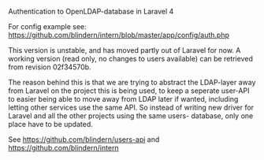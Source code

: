 Authentication to OpenLDAP-database in Laravel 4

For config example see:
https://github.com/blindern/intern/blob/master/app/config/auth.php

This version is unstable, and has moved partly out of Laravel for now.
A working version (read only, no changes to users available)
can be retrieved from revision 02f34570b.

The reason behind this is that we are trying to abstract the LDAP-layer
away from Laravel on the project this is being used, to keep a seperate
user-API to easier being able to move away from LDAP later if wanted,
including letting other services use the same API. So instead of writing
new driver for Laravel and all the other projects using the same users-
database, only one place have to be updated.

See https://github.com/blindern/users-api
and https://github.com/blindern/intern